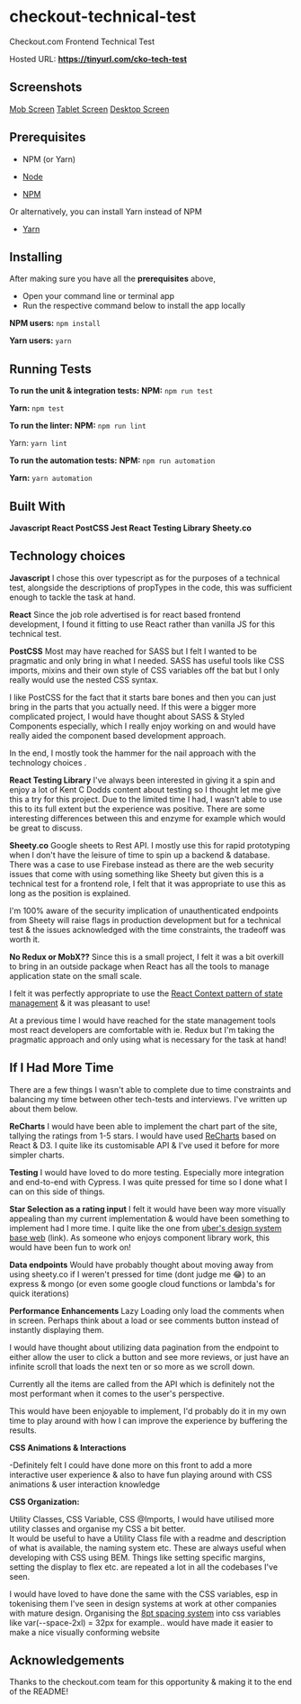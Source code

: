 # checkout-technical-test

Checkout.com Frontend Technical Test

Hosted URL: **https://tinyurl.com/cko-tech-test**

## Screenshots

<a href="https://ibb.co/0KpCQgN">Mob Screen</a>
<a href="https://ibb.co/wM6QXpF">Tablet Screen</a>
<a href="https://ibb.co/hyy3Rx2">Desktop Screen</a>

## Prerequisites

- NPM (or Yarn)

- [Node](https://nodejs.org)
- [NPM](https://www.npmjs.com/)

Or alternatively, you can install Yarn instead of NPM

- [Yarn](https://yarnpkg.com/)

## Installing

After making sure you have all the **prerequisites** above,

- Open your command line or terminal app
- Run the respective command below to install the app locally

**NPM users:**
`npm install`

**Yarn users:**
`yarn`

## Running Tests

**To run the unit & integration tests:**
**NPM:**
`npm run test`

**Yarn:**
`npm test`

**To run the linter:**
**NPM:**
`npm run lint`

Yarn:
`yarn lint`

**To run the automation tests:**
**NPM:**
`npm run automation`

**Yarn:**
`yarn automation`

## Built With

**Javascript
React
PostCSS
Jest
React Testing Library
Sheety.co**

## Technology choices

**Javascript**
I chose this over typescript as for the purposes of a technical test, alongside the descriptions of propTypes in the code, this was sufficient enough to tackle the task at hand.

**React**
Since the job role advertised is for react based frontend development, I found it fitting to use React rather than vanilla JS for this technical test.

**PostCSS**
Most may have reached for SASS but I felt I wanted to be pragmatic and only bring in what I needed. SASS has useful tools like CSS imports, mixins and their own style of CSS variables off the bat but I only really would use the nested CSS syntax.

I like PostCSS for the fact that it starts bare bones and then you can just bring in the parts that you actually need.
If this were a bigger more complicated project, I would have thought about SASS & Styled Components especially, which I really enjoy working on and would have really aided the component based development approach.

In the end, I mostly took the hammer for the nail approach with the technology choices .

**React Testing Library**
I've always been interested in giving it a spin and enjoy a lot of Kent C Dodds content about testing so I thought let me give this a try for this project.
Due to the limited time I had, I wasn't able to use this to its full extent but the experience was positive.
There are some interesting differences between this and enzyme for example which would be great to discuss.

**Sheety.co**
Google sheets to Rest API.
I mostly use this for rapid prototyping when I don't have the leisure of time to spin up a backend & database.
There was a case to use Firebase instead as there are the web security issues that come with using something like Sheety but given this is a technical test for a frontend role, I felt that it was appropriate to use this as long as the position is explained.

I'm 100% aware of the security implication of unauthenticated endpoints from Sheety will raise flags in production development but for a technical test & the issues acknowledged with the time constraints, the tradeoff was worth it.

**No Redux or MobX??**
Since this is a small project, I felt it was a bit overkill to bring in an outside package when React has all the tools to manage application state on the small scale.

I felt it was perfectly appropriate to use the [React Context pattern of state management](https://medium.com/swlh/the-comprehensive-8pt-grid-guide-aa16ff402179) & it was pleasant to use!

At a previous time I would have reached for the state management tools most react developers are comfortable with ie. Redux but I'm taking the pragmatic approach and only using what is necessary for the task at hand!

## If I Had More Time

There are a few things I wasn't able to complete due to time constraints and balancing my time between other tech-tests and interviews. I've written up about them below.

**ReCharts**
I would have been able to implement the chart part of the site, tallying the ratings from 1-5 stars.
I would have used [ReCharts](http://recharts.org/en-US/) based on React & D3. I quite like its customisable API & I've used it before for more simpler charts.

**Testing**
I would have loved to do more testing. Especially more integration and end-to-end with Cypress. I was quite pressed for time so I done what I can on this side of things.

**Star Selection as a rating input**
I felt it would have been way more visually appealing than my current implementation & would have been something to implement had I more time.
I quite like the one from [uber's design system base web](https://baseweb.design/components/rating/) (link).
As someone who enjoys component library work, this would have been fun to work on!

**Data endpoints**
Would have probably thought about moving away from using sheety.co if I weren't pressed for time (dont judge me 😂) to an express & mongo (or even some google cloud functions or lambda's for quick iterations)

**Performance Enhancements**
Lazy Loading only load the comments when in screen.
Perhaps think about a load or see comments button instead of instantly displaying them.

I would have thought about utilizing data pagination from the endpoint to either allow the user to click a button and see more reviews, or just have an infinite scroll that loads the next ten or so more as we scroll down.

Currently all the items are called from the API which is definitely not the most performant when it comes to the user's perspective.

This would have been enjoyable to implement, I'd probably do it in my own time to play around with how I can improve the experience by buffering the results.

**CSS Animations & Interactions**

-Definitely felt I could have done more on this front to add a more interactive user experience & also to have fun playing around with CSS animations & user interaction knowledge

**CSS Organization:**

Utility Classes, CSS Variable, CSS @Imports,
I would have utilised more utility classes and organise my CSS a bit better.  
It would be useful to have a Utility Class file with a readme and description of what is available, the naming system etc. These are always useful when developing with CSS using BEM. Things like setting specific margins, setting the display to flex etc. are repeated a lot in all the codebases I've seen.

I would have loved to have done the same with the CSS variables, esp in tokenising them I've seen in design systems at work at other companies with mature design. Organising the [8pt spacing system](https://medium.com/swlh/the-comprehensive-8pt-grid-guide-aa16ff402179) into css variables like var(--space-2xl) = 32px for example.. would have made it easier to make a nice visually conforming website

## Acknowledgements

Thanks to the checkout.com team for this opportunity & making it to the end of the README!
